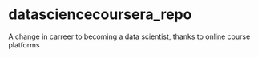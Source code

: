 # datasciencecoursera_repo
A change in carreer to becoming a data scientist, thanks to online course platforms
